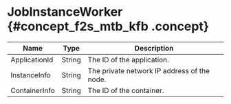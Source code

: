 # JobInstanceWorker {#concept_f2s_mtb_kfb .concept}

|Name|Type|Description|
|----|----|-----------|
|ApplicationId|String|The ID of the application.|
|InstanceInfo|String|The private network IP address of the node.|
|ContainerInfo|String|The ID of the container.|

